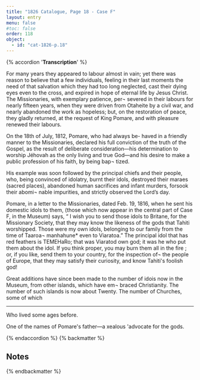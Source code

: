 ```yaml
---
title: "1826 Catalogue, Page 18 - Case F"
layout: entry
menu: false
#toc: false
order: 118
object:
  - id: "cat-1826-p.18"
---
```

{% accordion '**Transcription**' %}

For many years they appeared to labour almost in vain; yet
there was reason to believe that a few individuals, feeling
in their last moments the need of that salvation which
they had too long neglected, cast their dying eyes even
to the cross, and expired in hope of eternal life by Jesus
Christ. The Missionaries, with exemplary patience, per¬
severed in their labours for nearly fifteen years, when
they were driven from Otaheite by a civil war, and nearly
abandoned the work as hopeless; but, on the restoration
of peace, they gladly returned, at the request of King
Pomare, and with pleasure renewed their labours.

On the 18th of July, 1812, Pomare, who had always be-
haved in a friendly manner to the Missionaries, declared
his full conviction of the truth of the Gospel, as the result
of deliberate consideration—his determination to worship
Jéhovah as the only living and true God—and his desire
to make a public profession of his faith, by being bap¬
tized.

His example was soon followed by the principal chiefs and
their people, who, being convinced of idolatry, burnt their
idols, destroyed their maraes (sacred places), abandoned
human sacrifices and infant murders, forsook their abomi¬
nable impurities, and strictly observed the Lord’s day.

Pomare, in a letter to the Missionaries, dated Feb. 19, 1816,
when he sent his domestic idols to them, (those which
now appear in the central part of Case F, in the Museum)
says, “ I wish you to send those idols to Britane, for the
Missionary Society, that they may know the likeness of
the gods that Tahiti worshipped. Those were my own
idols, belonging to our family from the time of Taaroa¬
manhahune* even to Viaratoa.” The principal idol
that has red feathers is TEMEHaRo; that was Viaratod
own god; it was he who put them about the idol. If you
think proper, you may burn them all in the fire ; or, if
you like, send them to your country, for the inspection of¬
the people of Europe, that they may satisfy their curiosity,
and know Tahiti's foolish god!

Great additions have since been made to the number of idois
now in the Museum, from other islands, which have em¬
braced Christianity. The number of such islands is now
about Twenty. The number of Churches, some of which

----

Who lived some ages before.

One of the names of Pomare's father—a xealous 'advocate for the gods.

{% endaccordion %}
{% backmatter %}

## Notes

{% endbackmatter %}



